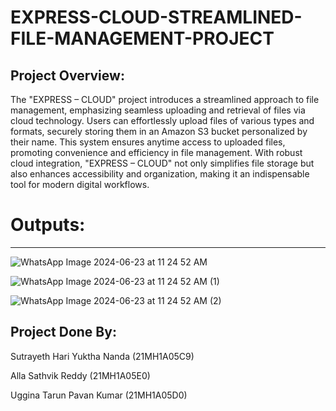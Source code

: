 # EXPRESS-CLOUD-STREAMLINED-FILE-MANAGEMENT-PROJECT

Project Overview:
-----------------
The "EXPRESS – CLOUD" project introduces a streamlined approach to file management, emphasizing seamless uploading and retrieval of files via cloud technology. Users can effortlessly upload files of various types and formats, securely storing them in an Amazon S3 bucket personalized by their name. This system ensures anytime access to uploaded files, promoting convenience and efficiency in file management. With robust cloud integration, "EXPRESS – CLOUD" not only simplifies file storage but also enhances accessibility and organization, making it an indispensable tool for modern digital workflows.

# Outputs:
---------

![WhatsApp Image 2024-06-23 at 11 24 52 AM](https://github.com/21MH1A05C9/EXPRESS-CLOUD-STREAMLINED-FILE-MANAGEMENT-PROJECT/assets/97426182/e364fa6e-4704-4e19-9317-62002e401051)

![WhatsApp Image 2024-06-23 at 11 24 52 AM (1)](https://github.com/21MH1A05C9/EXPRESS-CLOUD-STREAMLINED-FILE-MANAGEMENT-PROJECT/assets/97426182/91fc80ff-c40b-47da-8a79-7a341b3d2b4d)

![WhatsApp Image 2024-06-23 at 11 24 52 AM (2)](https://github.com/21MH1A05C9/EXPRESS-CLOUD-STREAMLINED-FILE-MANAGEMENT-PROJECT/assets/97426182/c6f7ad50-6ca4-4ee6-9cc7-35143a119d1e)


Project Done By:
-----------------
Sutrayeth Hari Yuktha Nanda (21MH1A05C9) 


Alla Sathvik Reddy (21MH1A05E0)


Uggina Tarun Pavan Kumar (21MH1A05D0)
